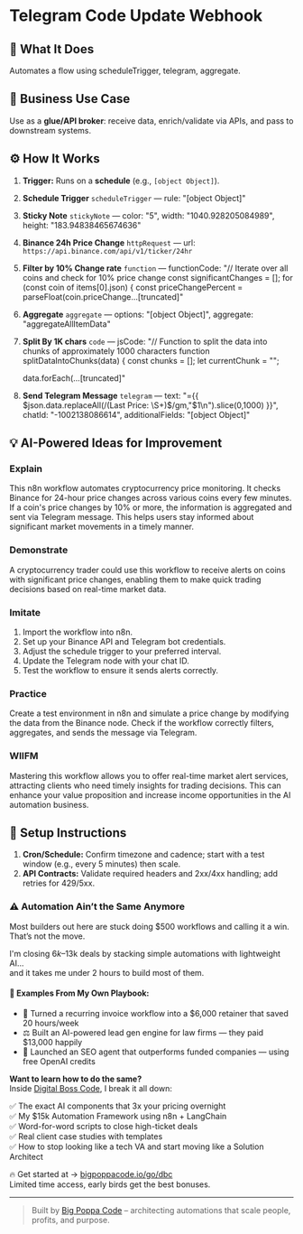 # Telegram Code Update Webhook
## 🚀 What It Does
Automates a flow using scheduleTrigger, telegram, aggregate.

## 💼 Business Use Case
Use as a **glue/API broker**: receive data, enrich/validate via APIs, and pass to downstream systems.

## ⚙️ How It Works
1. **Trigger:** Runs on a **schedule** (e.g., `[object Object]`).
2. **Schedule Trigger** `scheduleTrigger` — rule: "[object Object]"
3. **Sticky Note** `stickyNote` — color: "5", width: "1040.928205084989", height: "183.94838465674636"
4. **Binance 24h Price Change** `httpRequest` — url: `https://api.binance.com/api/v1/ticker/24hr`
5. **Filter by 10% Change rate** `function` — functionCode: "// Iterate over all coins and check for 10% price change
const significantChanges = [];
for (const coin of items[0].json) {
  const priceChangePercent = parseFloat(coin.priceChange…[truncated]"
6. **Aggregate** `aggregate` — options: "[object Object]", aggregate: "aggregateAllItemData"
7. **Split By 1K chars** `code` — jsCode: "// Function to split the data into chunks of approximately 1000 characters
function splitDataIntoChunks(data) {
    const chunks = [];
    let currentChunk = "";

    data.forEach(…[truncated]"
8. **Send Telegram Message** `telegram` — text: "={{ $json.data.replaceAll(/(Last Price: \S+)$/gm,"$1\n").slice(0,1000) }}", chatId: "-1002138086614", additionalFields: "[object Object]"

## 💡 AI-Powered Ideas for Improvement
### Explain
This n8n workflow automates cryptocurrency price monitoring. It checks Binance for 24-hour price changes across various coins every few minutes. If a coin's price changes by 10% or more, the information is aggregated and sent via Telegram message. This helps users stay informed about significant market movements in a timely manner.

### Demonstrate
A cryptocurrency trader could use this workflow to receive alerts on coins with significant price changes, enabling them to make quick trading decisions based on real-time market data.

### Imitate
1. Import the workflow into n8n.
2. Set up your Binance API and Telegram bot credentials.
3. Adjust the schedule trigger to your preferred interval.
4. Update the Telegram node with your chat ID.
5. Test the workflow to ensure it sends alerts correctly.

### Practice
Create a test environment in n8n and simulate a price change by modifying the data from the Binance node. Check if the workflow correctly filters, aggregates, and sends the message via Telegram.

### WIIFM
Mastering this workflow allows you to offer real-time market alert services, attracting clients who need timely insights for trading decisions. This can enhance your value proposition and increase income opportunities in the AI automation business.

## 🔧 Setup Instructions
1. **Cron/Schedule:** Confirm timezone and cadence; start with a test window (e.g., every 5 minutes) then scale.
2. **API Contracts:** Validate required headers and 2xx/4xx handling; add retries for 429/5xx.

### ⚠️ Automation Ain’t the Same Anymore

Most builders out here are stuck doing $500 workflows and calling it a win.  
That’s not the move.  

I'm closing $6k–$13k deals by stacking simple automations with lightweight AI...  
and it takes me under 2 hours to build most of them.

#### 🧠 Examples From My Own Playbook:
- 🔁 Turned a recurring invoice workflow into a $6,000 retainer that saved 20 hours/week  
- ⚖️ Built an AI-powered lead gen engine for law firms — they paid $13,000 happily  
- 🚀 Launched an SEO agent that outperforms funded companies — using free OpenAI credits  

**Want to learn how to do the same?**  
Inside [Digital Boss Code](https://bigpoppacode.io/go/dbc), I break it all down:

✅ The exact AI components that 3x your pricing overnight  
✅ My $15k Automation Framework using n8n + LangChain  
✅ Word-for-word scripts to close high-ticket deals  
✅ Real client case studies with templates  
✅ How to stop looking like a tech VA and start moving like a Solution Architect  

🔥 Get started at → [bigpoppacode.io/go/dbc](https://bigpoppacode.io/go/dbc)  
Limited time access, early birds get the best bonuses.

---
> Built by [Big Poppa Code](https://bigpoppacode.io) – architecting automations that scale people, profits, and purpose.
